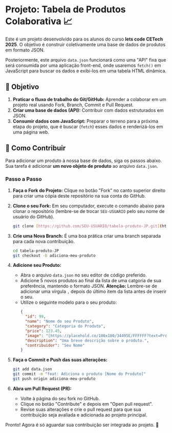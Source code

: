 # Projeto: Tabela de Produtos Colaborativa 📈

Este é um projeto desenvolvido para os alunos do curso **lets code CETech 2025**. O objetivo é construir coletivamente uma base de dados de produtos em formato JSON.

Posteriormente, este arquivo `data.json` funcionará como uma "API" fixa que será consumida por uma aplicação front-end, onde usaremos `fetch()` em JavaScript para buscar os dados e exibi-los em uma tabela HTML dinâmica.

## 🎯 Objetivo

1.  **Praticar o fluxo de trabalho do Git/GitHub:** Aprender a colaborar em um projeto real usando Fork, Branch, Commit e Pull Request.
2.  **Criar uma base de dados (API):** Contribuir com dados estruturados em JSON.
3.  **Consumir dados com JavaScript:** Preparar o terreno para a próxima etapa do projeto, que é buscar (`fetch`) esses dados e renderizá-los em uma página web.

## 🚀 Como Contribuir

Para adicionar um produto à nossa base de dados, siga os passos abaixo. Sua tarefa é adicionar **um novo objeto de produto** ao arquivo `data.json`.

### Passo a Passo

1.  **Faça o Fork do Projeto:** Clique no botão "Fork" no canto superior direito para criar uma cópia deste repositório na sua conta do GitHub.

2.  **Clone o seu Fork:** Em seu computador, execute o comando abaixo para clonar o repositório (lembre-se de trocar `SEU-USUARIO` pelo seu nome de usuário do GitHub).
    ```bash
    git clone [https://github.com/SEU-USUARIO/tabela-produto-JP.git](https://github.com/SEU-USUARIO/tabela-produto-JP.git)
    ```

3.  **Crie uma Nova Branch:** É uma boa prática criar uma branch separada para cada nova contribuição.
    ```bash
    cd tabela-produto-JP
    git checkout -b adiciona-meu-produto
    ```

4.  **Adicione seu Produto:**
    * Abra o arquivo `data.json` no seu editor de código preferido.
    * Adicione 5 novos produtos ao final da lista de uma catgoria de sua preferência, mantendo o formato JSON. **Atenção:** Lembre-se de adicionar uma vírgula `,` depois do último item da lista antes de inserir o seu.
    * Utilize o seguinte modelo para o seu produto:
        ```json
        {
          "id": 99,
          "name": "Nome do seu Produto",
          "category": "Categoria do Produto",
          "price": 123.45,
          "image": "[https://placehold.co/100x100/34495E/FFFFFF?text=Produto](https://placehold.co/100x100/34495E/FFFFFF?text=Produto)",
          "description": "Uma breve descrição sobre o produto.",
          "contribuidor": "Seu Nome"
        }
        ```

5.  **Faça o Commit e Push das suas alterações:**
    ```bash
    git add data.json
    git commit -m "feat: Adiciona o produto [Nome do Produto]"
    git push origin adiciona-meu-produto
    ```

6.  **Abra um Pull Request (PR):**
    * Volte à página do seu fork no GitHub.
    * Clique no botão "Contribute" e depois em "Open pull request".
    * Revise suas alterações e crie o pull request para que sua contribuição seja avaliada e adicionada ao projeto principal.

Pronto! Agora é só aguardar sua contribuição ser integrada ao projeto. 🤝
